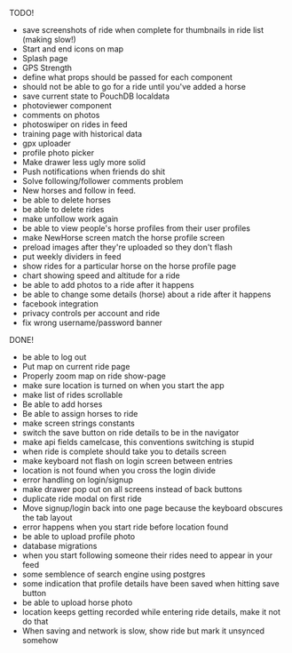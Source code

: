 TODO!
- save screenshots of ride when complete for thumbnails in ride list (making slow!)
- Start and end icons on map
- Splash page
- GPS Strength
- define what props should be passed for each component
- should not be able to go for a ride until you've added a horse
- save current state to PouchDB localdata
- photoviewer component
- comments on photos
- photoswiper on rides in feed
- training page with historical data
- gpx uploader
- profile photo picker
- Make drawer less ugly more solid
- Push notifications when friends do shit
- Solve following/follower comments problem
- New horses and follow in feed.
- be able to delete horses
- be able to delete rides
- make unfollow work again
- be able to view people's horse profiles from their user profiles
- make NewHorse screen match the horse profile screen
- preload images after they're uploaded so they don't flash
- put weekly dividers in feed
- show rides for a particular horse on the horse profile page
- chart showing speed and altitude for a ride
- be able to add photos to a ride after it happens
- be able to change some details (horse) about a ride after it happens
- facebook integration
- privacy controls per account and ride
- fix wrong username/password banner


 
 DONE!
- be able to log out
- Put map on current ride page
- Properly zoom map on ride show-page
- make sure location is turned on when you start the app
- make list of rides scrollable
- Be able to add horses
- Be able to assign horses to ride
- make screen strings constants
- switch the save button on ride details to be in the navigator
- make api fields camelcase, this conventions switching is stupid
- when ride is complete should take you to details screen
- make keyboard not flash on login screen between entries
- location is not found when you cross the login divide
- error handling on login/signup
- make drawer pop out on all screens instead of back buttons 
- duplicate ride modal on first ride
- Move signup/login back into one page because the keyboard obscures the tab layout
- error happens when you start ride before location found
- be able to upload profile photo
- database migrations
- when you start following someone their rides need to appear in your feed
- some semblence of search engine using postgres
- some indication that profile details have been saved when hitting save button
- be able to upload horse photo
- location keeps getting recorded while entering ride details, make it not do that
- When saving and network is slow, show ride but mark it unsynced somehow
